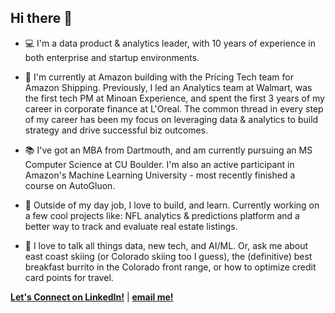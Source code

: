 ## Hi there 👋

<!--
**kaiasdad01/kaiasdad01** is a ✨ _special_ ✨ repository because its `README.md` (this file) appears on your GitHub profile.

Here are some ideas to get you started:

- 🔭 I’m currently working on ...
- 🌱 I’m currently learning ...
- 👯 I’m looking to collaborate on ...
- 🤔 I’m looking for help with ...
- 💬 Ask me about ...
- 📫 How to reach me: ...
- 😄 Pronouns: ...
- ⚡ Fun fact: ...
-->



- 💻 I'm a data product & analytics leader, with 10 years of experience in both enterprise and startup environments. 

- 💾 I'm currently at Amazon building with the Pricing Tech team for Amazon Shipping. Previously, I led an Analytics team at Walmart, was the first tech PM at Minoan Experience, and spent the first 3 years of my career in corporate finance at L'Oreal. The common thread in every step of my career has been my focus on leveraging data & analytics to build strategy and drive successful biz outcomes. 

- 📚 I've got an MBA from Dartmouth, and am currently pursuing an MS Computer Science at CU Boulder. I'm also an active participant in Amazon's Machine Learning University - most recently finished a course on AutoGluon.  

- 🔭 Outside of my day job, I love to build, and learn. Currently working on a few cool projects like: NFL analytics & predictions platform and a better way to track and evaluate real estate listings.

- 💬 I love to talk all things data, new tech, and AI/ML. Or, ask me about east coast skiing (or Colorado skiing too I guess), the (definitive) best breakfast burrito in the Colorado front range, or how to optimize credit card points for travel.

[**Let's Connect on LinkedIn!**](https://www.linkedin.com/in/matthewjbdwyer/) | [**email me!**](mailto:mjbdwyer@gmail.com)

